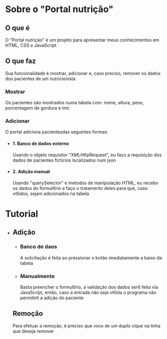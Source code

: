 <main>
            <div class="content">
                <h1>Sobre o "Portal nutrição"</h1>
                <h2>O que é</h2>
                <p>O "Portal nutrição" é um projeto para apresentar meus conhecimentos em HTML, CSS e JavaScript</p>
                <h2>O que faz</h2>
                <p>Sua funcionalidade é mostrar, adicionar e, caso preciso, remover os dados dos pacientes de um nutricionista</p>
                    <h3>Mostrar</h3>
                    <p>Os pacientes são mostrados numa tabela com: nome, altura, peso, porcentagem de gordura e imc</p>
                    <h3>Adicionar</h3>
                    <p>O portal adiciona pacientesdas seguintes formas: 
                        <ul>
                            <li>
                                <h4>1. Banco de dados externo</h4>
                                <p>Usando o objeto requisitor "XMLHttpRequest", eu faço a requisição dos dados de pacientes ficticios localizados num json</p>
                            </li>
                            <li>
                                <h4>2. Adição manual</h4>
                                <p>Usando "querySelector" e metodos de manipulação HTML, eu recebo os dados do formulбrio e faço o tratamento deles para que, caso vбlidos, sejam adicionados na tabela</p>
                            </li>
                        </ul>
                    </p>
                <h1>Tutorial</h1>
                <ul>
                    <li>
                        <h2>Adição</h2>
                        <ul>
                            <li><h3>Banco de daos</h3></li>
                            <p>A solicitação é feita ao pressionar o botão imediatamente a baixo da tabela</p>
                            <li><h3>Manualmente</h3></li>
                            <p>Basta preencher o formulбrio, a validação dos dados serб feita via JavaScript, então, caso a entrada não seja vбlida o programa não permitirб a adição do paciente</p>
                        </ul>
                        <h2>Remoção</h2>
                        <p>Para efetuar a remoção, é preciso que vocк dк um duplo cique na linha que deseja remover</p>
                    </li>
                </ul>
            </div>
        </main>

